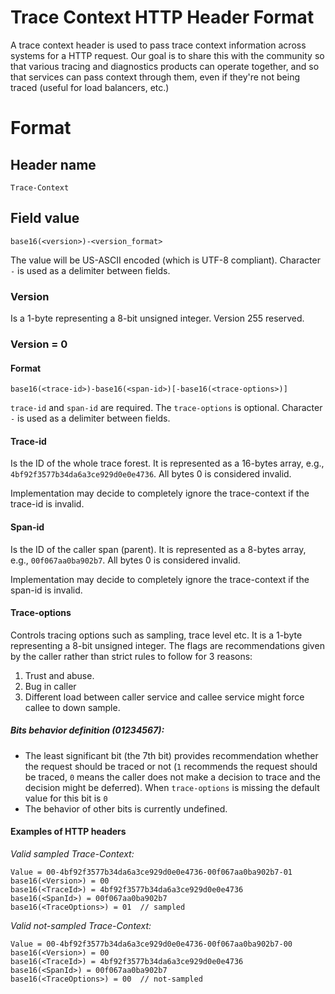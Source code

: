 # Trace Context HTTP Header Format

A trace context header is used to pass trace context information across systems for a HTTP 
request. Our goal is to share this with the community so that various tracing and diagnostics 
products can operate together, and so that services can pass context through them, even if 
they're not being traced (useful for load balancers, etc.)

# Format

## Header name

```Trace-Context```

## Field value

```base16(<version>)-<version_format>```

The value will be US-ASCII encoded (which is UTF-8 compliant). Character `-` is
used as a delimiter between fields.

### Version

Is a 1-byte representing a 8-bit unsigned integer. Version 255 reserved.

### Version = 0

#### Format

```base16(<trace-id>)-base16(<span-id>)[-base16(<trace-options>)]```

```trace-id``` and ```span-id``` are required. The ```trace-options``` is optional. Character `-`
 is used as a delimiter between fields.

#### Trace-id

Is the ID of the whole trace forest. It is represented as a 16-bytes array, e.g., 
```4bf92f3577b34da6a3ce929d0e0e4736```. All bytes 0 is considered invalid.

Implementation may decide to completely ignore the trace-context if the trace-id is invalid.

#### Span-id

Is the ID of the caller span (parent). It is represented as a 8-bytes array, e.g., 
```00f067aa0ba902b7```. All bytes 0 is considered invalid.

Implementation may decide to completely ignore the trace-context if the span-id is invalid.

#### Trace-options

Controls tracing options such as sampling, trace level etc. It is a 1-byte representing a 8-bit 
unsigned integer. The flags are recommendations given by the caller rather than strict rules to 
follow for 3 reasons:

1. Trust and abuse.
2. Bug in caller
3. Different load between caller service and callee service might force callee to down sample.    

##### Bits behavior definition (01234567):
* The least significant bit (the 7th bit) provides recommendation whether the request should be 
traced or not (```1``` recommends the request should be traced, ```0``` means the caller does not
make a decision to trace and the decision might be deferred). When ```trace-options``` is missing
the default value for this bit is ```0```
* The behavior of other bits is currently undefined.

#### Examples of HTTP headers

*Valid sampled Trace-Context:*

```
Value = 00-4bf92f3577b34da6a3ce929d0e0e4736-00f067aa0ba902b7-01
base16(<Version>) = 00
base16(<TraceId>) = 4bf92f3577b34da6a3ce929d0e0e4736
base16(<SpanId>) = 00f067aa0ba902b7
base16(<TraceOptions>) = 01  // sampled
```

*Valid not-sampled Trace-Context:*

```
Value = 00-4bf92f3577b34da6a3ce929d0e0e4736-00f067aa0ba902b7-00
base16(<Version>) = 00
base16(<TraceId>) = 4bf92f3577b34da6a3ce929d0e0e4736
base16(<SpanId>) = 00f067aa0ba902b7
base16(<TraceOptions>) = 00  // not-sampled
```
